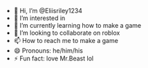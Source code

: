 - 👋 Hi, I’m @Eliisriley1234
- 👀 I’m interested in 
- 🌱 I’m currently learning how to make a game 
- 💞️ I’m looking to collaborate on roblox 
- 📫 How to reach me to make a game
- 😄 Pronouns: he/him/his
- ⚡ Fun fact: love Mr.Beast lol

<!---
Eliisriley1234/Eliisriley1234 is a ✨ special ✨ repository because its `README.md` (this file) appears on your GitHub profile.
I 
Need
Robuxs 
